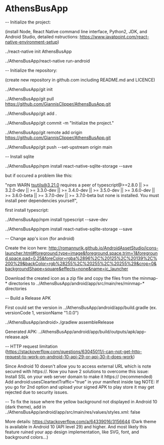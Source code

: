# AthensBusApp


-- Initialize the project:

(install Node, React Native command line interface, Python2, JDK, and Android Studio, detailed nstructions: https://www.javatpoint.com/react-native-environment-setup)

../react-native init AthensBusApp

../AthensBusApp/react-native run-android


-- Initialize the repository:

(create new repository in github.com including README.md and LICENCE)

../AthensBusApp/git init

../AthensBusApp/git pull https://github.com/GiannisClipper/AthensBusApp.git

../AthensBusApp/git add .

../AthensBusApp/git commit -m "Initialize the project."

../AthensBusApp/git remote add origin https://github.com/GiannisClipper/AthensBusApp.git

../AthensBusApp/git push --set-upstream origin main


-- Install sqlite

../AthensBusApp/npm install react-native-sqlite-storage --save

but if occured a problem like this:

"npm WARN tsutils@3.21.0 requires a peer of typescript@>=2.8.0 || >= 3.2.0-dev || >= 3.3.0-dev || >= 3.4.0-dev || >= 3.5.0-dev || >= 3.6.0-dev || >= 3.6.0-beta || >= 3.7.0-dev || >= 3.7.0-beta but none is installed. You must install peer dependencies yourself",

first install typescript:

../AthensBusApp/npm install typescript --save-dev

../AthensBusApp/npm install react-native-sqlite-storage --save


-- Change app's icon (for android)

Create the icon here: http://romannurik.github.io/AndroidAssetStudio/icons-launcher.html#foreground.type=image&foreground.space.trim=1&foreground.space.pad=0.25&foreColor=rgba%2896%2C%20125%2C%20139%2C%200%29&backColor=rgb%28255%2C%20255%2C%20255%29&crop=0&backgroundShape=square&effects=none&name=ic_launcher

Download the created icon as a zip file and copy the files from the minmap-* directories to ../AthensBusApp/android/app/src/main/res/minmap-* directories


-- Build a Release APK

First could set the version in ../AthensBusApp/android/app/build.gradle (ex. versionCode 1, versionName "1.0.0")

../AthensBusApp/android>./gradlew assembleRelease

Generated APK: ../AthensBusApp/android/app/build/outputs/apk/app-release.apk


-- HTTP request limitation (https://stackoverflow.com/questions/63045011/i-can-not-get-http-request-to-work-on-android-10-api-29-or-api-30-it-does-work)

Since Android 10 doesn't allow you to access external URL which is note secured with https://.
Now you have 2 solutions to overcome this issue:
Install SSL on your web server domain to make it https:// (recommended)
Add android:usesCleartextTraffic="true" in your manifest inside <application> tag
NOTE: If you go for 2nd option and upload your signed APK to play store it may get rejected due to security issues.


-- To fix the issue where the yellow background not displayed in Android 10 (dark theme), add in ../AthensBusApp/android/app/src/main/res/values/styles.xml: <item name="android:forceDarkAllowed">false</item>

More details: https://stackoverflow.com/a/64339016/3156644 (Dark theme is available in Android 10 (API level 29) and higher. And most likely this feature ruined your app design implementation, like SVG, font, and background colors...)
